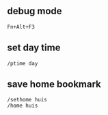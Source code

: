 ## debug mode
```
Fn+Alt+F3
```

## set day time
```
/ptime day
```
## save home bookmark
```
/sethome huis
/home huis
```

